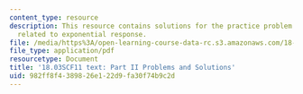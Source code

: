 ```yaml
---
content_type: resource
description: This resource contains solutions for the practice problem statements
  related to exponential response.
file: /media/https%3A/open-learning-course-data-rc.s3.amazonaws.com/18-03sc-differential-equations-fall-2011/982ff8f4389826e122d9fa30f74b9c2d_MIT18_03SCF11_ps4_II_s14s.pdf
file_type: application/pdf
resourcetype: Document
title: '18.03SCF11 text: Part II Problems and Solutions'
uid: 982ff8f4-3898-26e1-22d9-fa30f74b9c2d
---
```


